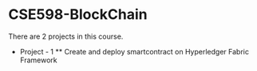 # CSE598-BlockChain

There are 2 projects in this course. 

* Project - 1 
** Create and deploy smartcontract on Hyperledger Fabric Framework
